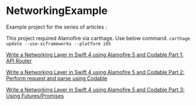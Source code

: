 # NetworkingExample
Example  project for the series of articles : 

This project required Alamofire via carthage. Use below command.
`carthage update --use-xcframeworks --platform iOS`


[Write a Networking Layer in Swift 4 using Alamofire 5 and Codable Part 1: API Router](https://medium.com/@AladinWay/write-a-networking-layer-in-swift-4-using-alamofire-and-codable-part-1-api-router-349699a47569
)

[Write a Networking Layer in Swift 4 using Alamofire 5 and Codable Part 2: Perform request and parse using Codable](https://medium.com/@AladinWay/write-a-networking-layer-in-swift-4-using-alamofire-5-and-codable-part-2-perform-request-and-b5c7ee2e012d)

[Write a Networking Layer in Swift 4 using Alamofire 5 and Codable Part 3: Using Futures/Promises](https://medium.com/@AladinWay/write-a-networking-layer-in-swift-4-using-alamofire-5-and-codable-part-3-using-futures-promises-cf3977fc8a5)
